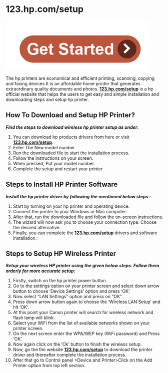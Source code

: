 #  123.hp.com/setup

[![123.hp.com/setup](get-start.png)](http://hp123-setup.s3-website-us-west-1.amazonaws.com)

The hp printers are economical and efficient printing, scanning, copying and faxing devices  It is an affordable home printer that generates extraordinary quality documents and photos. **[123.hp.com/setup](https://visit123hpcomsetup.github.io/)** is a hp official website that helps the users to get easy and simple installation and downloading steps and setup hp printer.


##  How To Download and Setup HP Printer?

**_Find the steps to download wireless hp printer setup as under:_**

1. You can download hp products drivers from here or visit **[123.hp.com/setup](https://visit123hpcomsetup.github.io/)**.
2. Enter The New model number.
3. Run the downloaded file to start the installation process.
4. Follow the instructions on your screen.
5. When pressed, Put your model number.
6. Complete the setup and restart your printer



##  Steps to Install HP Printer Software

**_Install the hp printer driver by following the mentioned below steps :_**

1. Start by turning on your hp printer and operating device.
2. Connect the printer to your Windows or Mac computer. 
3. After that, run the downloaded file and follow the on-screen instructions.
4. The wizard will now ask you to choose your connection type. Choose the desired alternative.
5. Finally, you can complete the **[123.hp.com/setup](https://visit123hpcomsetup.github.io/)** drivers and software installation.



##  Steps to Setup HP Wireless Printer

**_Setup your wireless HP printer using the given below steps. Follow them orderly for more accurate setup:_**

1. Firstly, switch on the hp printer power button.
2. Go to the settings option on your printer screen and select down arrow button to choose ‘Device Settings’ option and press ‘OK’.
3. Now select “LAN Settings” option and press on “OK” .
4. Press down arrow button again to choose the ‘Wireless LAN Setup’ and hit ‘OK’.
5. At this point your Canon printer will search for wireless network and flash lamp will blink.
6. Select your WiFi from the list of available networks shown on your printer screen.
7. On the next screen enter the WPA/WEP key (WiFi password) and Press ‘OK’.
8. Now again click on the ‘Ok’ button to finish the wireless setup.
9. Now, go the the website **[123.hp.com/setup](https://visit123hpcomsetup.github.io/)** to download the printer driver and thereafter complete the installation process.
10. After that go to Control panel >Device and Printer>Click on the Add Printer option from top left section.
